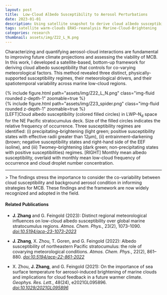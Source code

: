 ```yaml
---
layout: post
title:  Low-Cloud Albedo Susceptibility to Aerosol Perturbations
date: 2023-01-01
description: Using satellite snapshot to derive cloud albedo susceptibility to aerosol perturbations for marine stratocumulus clouds.
tags: satellite warm-clouds ERA5-reanalysis Marine-Cloud-Brightening
categories: research
thumbnail: assets/img/Z22_L_N.png
---
```


Characterizing and quantifying aerosol-cloud interactions are fundamental to improving future climate projections and assessing the viability of MCB. In this work, I developed a satellite-based, bottom-up framework for deriving cloud albedo susceptibility that controls for co-varying meteorological factors. This method revealed three distinct, physically-supported susceptibility regimes, their meteorological drivers, and their spatiotemporal variability across marine low-cloud regions. 

<div class="row mt-3">
    <div class="col-sm mt-3 mt-md-0">
        {% include figure.html path="assets/img/Z22_L_N.png" class="img-fluid rounded z-depth-1" zoomable=true %}
    </div>
    <div class="col-sm mt-3 mt-md-0">
        {% include figure.html path="assets/img/Z23_spider.png" class="img-fluid rounded z-depth-1" zoomable=true %}
    </div>
</div>
<div class="caption">
    [LEFT]Cloud albedo susceptibility (colored filled circles) in LWP–N<sub>d</sub> space for the NE Pacific stratocumulus deck. Size of the filled circles indicates the relative frequency of occurrence. Three susceptibility regimes are identified: (i) precipitating–brightening (light green; positive susceptibility states with effective radii greater than 12µm), (ii) entrainment–darkening (brown; negative susceptibility states and right-hand side of the EEF isoline), and (iii) Twomey–brightening (dark green; non-precipitating states with positive susceptibilities) regimes. [RIGHT] Monthly mean albedo susceptibility, overlaid with monthly mean low-cloud frequency of occurrence and cloud droplet number concentration.
</div>

<hr>
> The findings stress the importance to consider the co-variability between cloud susceptibility and background aerosol condition in informing strategies for MCB. These findings and the framework are now widely recognized and adopted in the field. 

#### Related Publications
- **J. Zhang** and G. Feingold (2023): Distinct regional meteorological influences on low-cloud albedo susceptibility over global marine stratocumulus regions. _Atmos. Chem. Phys._, 23(2), 1073–1090. [*doi:10.5194/acp-23-1073-2023*](https://doi.org/10.5194/acp-23-1073-2023)

- **J. Zhang**, X. Zhou, T. Goren, and G. Feingold (2022): Albedo susceptibility of northeastern Pacific stratocumulus: the role of covarying meteorological conditions. _Atmos. Chem. Phys._, 22(2), 861–880. [*doi:10.5194/acp-22-861-2022*](https://doi.org/10.5194/acp-22-861-2022)

- X. Zhou, **J. Zhang**, and G. Feingold (2021): On the importance of sea surface temperature for aerosol-induced brightening of marine clouds and implications for cloud feedback in a future warmer climate. _Geophys. Res. Lett._, 48(24), e2021GL095896. [*doi:10.1029/2021GL095896*](https://doi.org/10.1029/2021GL095896)

